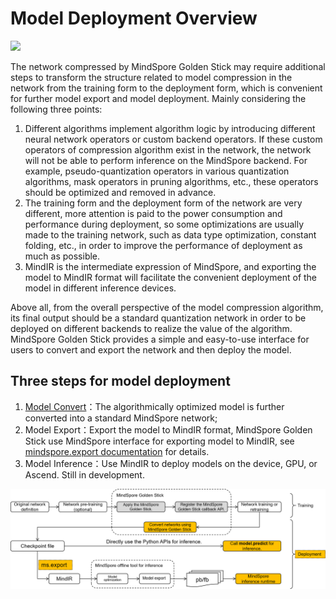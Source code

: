 # Model Deployment Overview

<a href="https://gitee.com/mindspore/docs/blob/r2.0.0-alpha/docs/golden_stick/docs/source_en/deployment/overview.md" target="_blank"><img src="https://mindspore-website.obs.cn-north-4.myhuaweicloud.com/website-images/r2.0.0-alpha/resource/_static/logo_source_en.png"></a>

The network compressed by MindSpore Golden Stick may require additional steps to transform the structure related to model compression in the network from the training form to the deployment form, which is convenient for further model export and model deployment. Mainly considering the following three points:

1. Different algorithms implement algorithm logic by introducing different neural network operators or custom backend operators. If these custom operators of compression algorithm exist in the network, the network will not be able to perform inference on the MindSpore backend. For example, pseudo-quantization operators in various quantization algorithms, mask operators in pruning algorithms, etc., these operators should be optimized and removed in advance.
2. The training form and the deployment form of the network are very different, more attention is paid to the power consumption and performance during deployment, so some optimizations are usually made to the training network, such as data type optimization, constant folding, etc., in order to improve the performance of deployment as much as possible.
3. MindIR is the intermediate expression of MindSpore, and exporting the model to MindIR format will facilitate the convenient deployment of the model in different inference devices.

Above all, from the overall perspective of the model compression algorithm, its final output should be a standard quantization network in order to be deployed on different backends to realize the value of the algorithm. MindSpore Golden Stick provides a simple and easy-to-use interface for users to convert and export the network and then deploy the model.

## Three steps for model deployment

1. [Model Convert](https://www.mindspore.cn/golden_stick/docs/en/r0.3.0-alpha/deployment/convert.html)：The algorithmically optimized model is further converted into a standard MindSpore network;
2. Model Export：Export the model to MindIR format, MindSpore Golden Stick use MindSpore interface for exporting model to MindIR, see [mindspore.export documentation](https://www.mindspore.cn/docs/en/r2.0.0-alpha/api_python/mindspore/mindspore.export.html) for details.
3. Model Inference：Use MindIR to deploy models on the device, GPU, or Ascend. Still in development.

![](../images/deployment/arc.png)
